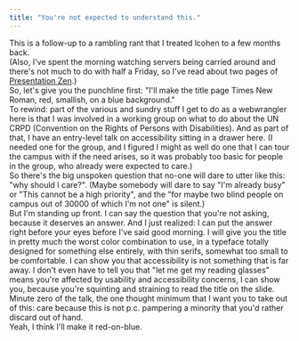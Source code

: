 ```yaml
---
title: "You're not expected to understand this."
---
```


<p>This is a follow-up to a rambling rant that I treated lcohen to a few months back.
<br/>
(Also, I've spent the morning watching servers being carried around and there's not much to do with half a Friday, so I've read about two pages of <a href="http://proquest.tech.safaribooksonline.de/book/office-and-productivity-applications/9780132901529/4dot-crafting-the-story/ch04lev1sec1?uicode=kiel">Presentation Zen</a>.)
<br/>
So, let's give you the punchline first:
"I'll make the title page Times New Roman, red, smallish, on a blue background."
<br/>
To rewind: part of the various and sundry stuff I get to do as a webwrangler here is that I was involved in a working group on what to do about the UN CRPD (Convention on the Rights of Persons with Disabilities). And as part of that, I have an entry-level talk on accessibility sitting in a drawer here. (I needed one for the group, and I figured I might as well do one that I can tour the campus with if the need arises, so it was probably too basic for people in the group, who already were expected to care.) 
<br/>
So there's the big unspoken question that no-one will dare to utter like this: "why should I care?". (Maybe somebody will dare to say "I'm already busy" or "This cannot be a high priority", and the "for maybe two blind people on campus out of 30000 of which I'm not one" is silent.)
<br/>
But I'm standing up front. I can say the question that you're not asking, because it deserves an answer. And I just realized: I can put the answer right before your eyes before I've said good morning. I will give you the title in pretty much the worst color combination to use, in a typeface totally designed for something else entirely, with thin serifs, somewhat too small to be comfortable. I can show you that accessibility is not something that is far away. I don't even have to tell you that "let me get my reading glasses" means you're affected by usability and accessibility concerns, I can show you, because you're squinting and straining to read the title on the slide. Minute zero of the talk, the one thought minimum that I want you to take out of this: care because this is not p.c. pampering a minority that you'd rather discard out of hand.
<br/>
Yeah, I think I'll make it red-on-blue.</p>
